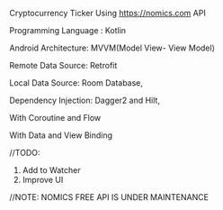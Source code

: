Cryptocurrency Ticker Using https://nomics.com API

Programming Language : Kotlin

Android Architecture: MVVM(Model View- View Model)

Remote Data Source: Retrofit

Local Data Source: Room Database,

Dependency Injection: Dagger2 and Hilt,

With Coroutine and Flow

With Data and View Binding


//TODO:

1. Add to Watcher
2. Improve UI

//NOTE: NOMICS FREE API IS UNDER MAINTENANCE
